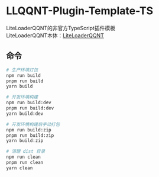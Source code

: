 # LLQQNT-Plugin-Template-TS

LiteLoaderQQNT的非官方TypeScript插件模板  
LiteLoaderQQNT本体：[LiteLoaderQQNT](https://github.com/mo-jinran/LiteLoaderQQNT)

## 命令
```bash
# 生产环境打包
npm run build
pnpm run build
yarn build

# 开发环境构建
npm run build:dev
pnpm run build:dev
yarn build:dev

# 开发环境构建后手动打包
npm run build:zip
pnpm run build:zip
yarn build:zip

# 清理 dist 目录
npm run clean
pnpm run clean
yarn clean
```
